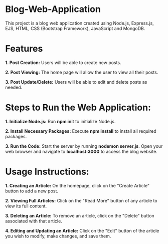 # Blog-Web-Application
This project is a blog web application created using Node.js, Express.js, EJS, HTML, CSS (Bootstrap Framework), JavaScript and MongoDB.

# Features

**1. Post Creation:** Users will be able to create new posts.

**2. Post Viewing:** The home page will allow the user to view all their posts.

**3. Post Update/Delete:** Users will be able to edit and delete posts as needed.

# Steps to Run the Web Application:

**1. Initialize Node.js:** Run **npm ini**t to initialize Node.js.

**2. Install Necessary Packages:** Execute **npm install** to install all required packages.

**3. Run the Code:** Start the server by running **nodemon server.js**. Open your web browser and navigate to **localhost:3000** to access the blog website.

# Usage Instructions:

**1. Creating an Article:** On the homepage, click on the "Create Article" button to add a new post.

**2. Viewing Full Articles:** Click on the "Read More" button of any article to view its full content.

**3. Deleting an Article:** To remove an article, click on the "Delete" button associated with that article.

**4. Editing and Updating an Article:** Click on the "Edit" button of the article you wish to modify, make changes, and save them.
